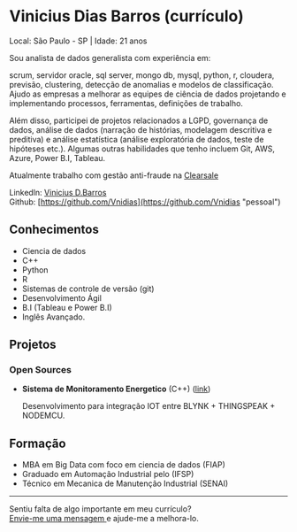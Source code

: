 # Vinicius Dias Barros (currículo)

Local: São Paulo - SP | Idade: 21 anos


Sou analista de dados generalista com experiência em:

scrum, servidor oracle, sql server, mongo db, mysql, python, r, cloudera, previsão, clustering, detecção de anomalias e modelos de classificação. Ajudo as empresas a melhorar as equipes de ciência de dados projetando e implementando processos, ferramentas, definições de trabalho.

Além disso, participei de projetos relacionados a LGPD, governança de dados, análise de dados (narração de histórias, modelagem descritiva e preditiva) e análise estatística (análise exploratória de dados, teste de hipóteses etc.). Algumas outras habilidades que tenho incluem Git, AWS, Azure, Power B.I, Tableau.

Atualmente trabalho com gestão anti-fraude na [Clearsale](https://br.clear.sale/)

Linkedln: [Vinicius D.Barros](https://www.linkedin.com/in/vinicius-d-2a9b2488/ "pessoal")  
Github: [https://github.com/Vnidias](https://github.com/Vnidias "pessoal")


## Conhecimentos

* Ciencia de dados 
* C++ 
* Python
* R
* Sistemas de controle de versão (git)
* Desenvolvimento Ágil
* B.I (Tableau e Power B.I)
* Inglês Avançado.

## Projetos

### Open Sources

* **Sistema de Monitoramento Energetico** (C++) ([link](https://github.com/Vnidias/vnidias.github.io "github"))  
 
   Desenvolvimento para integração IOT entre BLYNK + THINGSPEAK + NODEMCU.

## Formação

* MBA em Big Data com foco em ciencia de dados (FIAP)
* Graduado em Automação Industrial pelo (IFSP)
* Técnico em Mecanica de Manutenção Industrial (SENAI)

 

--- 

  
Sentiu falta de algo importante em meu currículo?  
[Envie-me uma mensagem ](https://github.com/Vnidias "Envie-me uma mensagem ") e ajude-me a melhora-lo.
